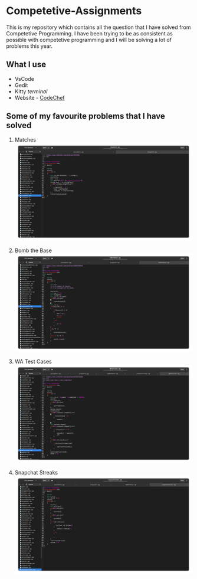 # Competetive-Assignments

This is my repository which contains all the question that I have solved from Competetive Programming. 
I have been trying to be as consistent as possible with competetive programming and I will be solving a lot of problems this year.


## What I use 
- VsCode  
- Gedit 
- Kitty *terminal*
- Website - [CodeChef](https://www.codechef.com/users/tanay_bhomia)

## Some of my favourite problems that I have solved 

1. Matches 
![Matches](Images/matches.png)

2. Bomb the Base
![Bomb the Base](Images/bombthebase.png)

3. WA Test Cases
![WA Test Cases](Images/watestcases.png)

4. Snapchat Streaks
![Snapchat Streaks](Images/snapchatstreaks.png)
